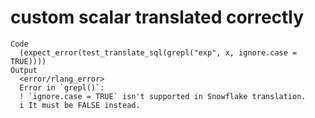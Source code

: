 # custom scalar translated correctly

    Code
      (expect_error(test_translate_sql(grepl("exp", x, ignore.case = TRUE))))
    Output
      <error/rlang_error>
      Error in `grepl()`:
      ! `ignore.case = TRUE` isn't supported in Snowflake translation.
      i It must be FALSE instead.

